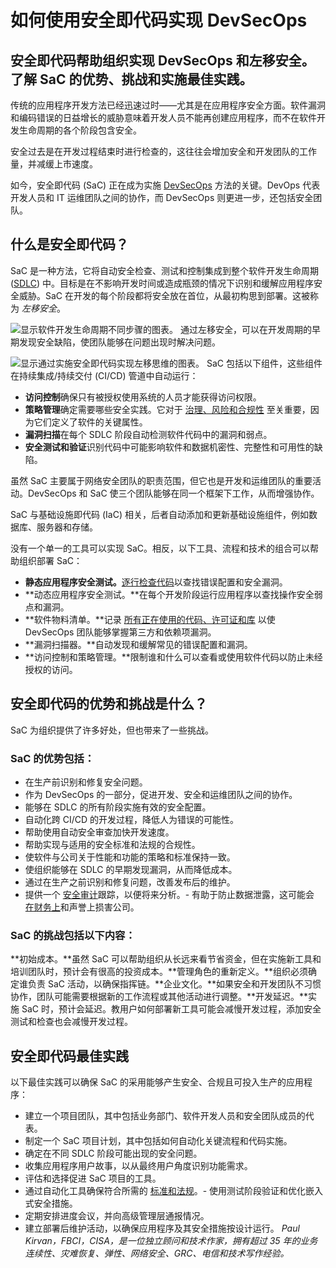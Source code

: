 # 如何使用安全即代码实现 DevSecOps
## 安全即代码帮助组织实现 DevSecOps 和左移安全。了解 SaC 的优势、挑战和实施最佳实践。

传统的应用程序开发方法已经迅速过时——尤其是在应用程序安全方面。软件漏洞和编码错误的日益增长的威胁意味着开发人员不能再创建应用程序，而不在软件开发生命周期的各个阶段包含安全。

安全过去是在开发过程结束时进行检查的，这往往会增加安全和开发团队的工作量，并减缓上市速度。

如今，安全即代码 (SaC) 正在成为实施 [DevSecOps](https://www.techtarget.com/searchitoperations/definition/DevSecOps) 方法的关键。DevOps 代表开发人员和 IT 运维团队之间的协作，而 DevSecOps 则更进一步，还包括安全团队。

## 什么是安全即代码？
SaC 是一种方法，它将自动安全检查、测试和控制集成到整个软件开发生命周期 ([SDLC](https://www.techtarget.com/searchsoftwarequality/definition/software-development-life-cycle-SDLC)) 中。目标是在不影响开发时间或造成瓶颈的情况下识别和缓解应用程序安全威胁。SaC 在开发的每个阶段都将安全放在首位，从最初构思到部署。这被称为 *左移安全*。

![显示软件开发生命周期不同步骤的图表。](https://www.techtarget.com/rms/onlineimages/app_arch-software_dev_lifecycle-f_mobile.png)
通过左移安全，可以在开发周期的早期发现安全缺陷，使团队能够在问题出现时解决问题。

![显示通过实施安全即代码实现左移思维的图表。](https://www.techtarget.com/rms/onlineimages/shift_left_security_with_security_as_code-f_mobile.png)
SaC 包括以下组件，这些组件在持续集成/持续交付 (CI/CD) 管道中自动运行：

* **访问控制**确保只有被授权使用系统的人员才能获得访问权限。
* **策略管理**确定需要哪些安全实践。它对于 [治理、风险和合规性](https://www.techtarget.com/searchsecurity/tip/Exploring-GRC-automation-benefits-and-challenges) 至关重要，因为它们定义了软件的关键属性。
* **漏洞扫描**在每个 SDLC 阶段自动检测软件代码中的漏洞和弱点。
* **安全测试和验证**识别代码中可能影响软件和数据机密性、完整性和可用性的缺陷。

虽然 SaC 主要属于网络安全团队的职责范围，但它也是开发和运维团队的重要活动。DevSecOps 和 SaC 使三个团队能够在同一个框架下工作，从而增强协作。

SaC 与基础设施即代码 (IaC) 相关，后者自动添加和更新基础设施组件，例如数据库、服务器和存储。

没有一个单一的工具可以实现 SaC。相反，以下工具、流程和技术的组合可以帮助组织部署 SaC：

* **静态应用程序安全测试。**[逐行检查代码](https://www.techtarget.com/searchsecurity/tip/Understanding-3-key-automated-DevSecOps-tools)以查找错误配置和安全漏洞。
* **动态应用程序安全测试。**在每个开发阶段运行应用程序以查找操作安全弱点和漏洞。
* **软件物料清单。**记录 [所有正在使用的代码、许可证和库](https://www.techtarget.com/searchsecurity/tip/How-to-create-an-SBOM-with-example-and-template) 以使 DevSecOps 团队能够掌握第三方和依赖项漏洞。
* **漏洞扫描器。**自动发现和缓解常见的错误配置和漏洞。
* **访问控制和策略管理。**限制谁和什么可以查看或使用软件代码以防止未经授权的访问。

## 安全即代码的优势和挑战是什么？
SaC 为组织提供了许多好处，但也带来了一些挑战。

### SaC 的优势包括：
- 在生产前识别和修复安全问题。
- 作为 DevSecOps 的一部分，促进开发、安全和运维团队之间的协作。
- 能够在 SDLC 的所有阶段实施有效的安全配置。
- 自动化跨 CI/CD 的开发过程，降低人为错误的可能性。
- 帮助使用自动安全审查加快开发速度。
- 帮助实现与适用的安全标准和法规的合规性。
- 使软件与公司关于性能和功能的策略和标准保持一致。
- 使组织能够在 SDLC 的早期发现漏洞，从而降低成本。
- 通过在生产之前识别和修复问题，改善发布后的维护。
- 提供一个
[安全审计](https://www.techtarget.com/searchcio/definition/security-audit)跟踪，以便将来分析。- 有助于防止数据泄露，这可能会
[在财务上](https://hbr.org/2023/05/the-devastating-business-impacts-of-a-cyber-breach)和声誉上损害公司。
### SaC 的挑战包括以下内容：
**初始成本。**虽然 SaC 可以帮助组织从长远来看节省资金，但在实施新工具和培训团队时，预计会有很高的投资成本。**管理角色的重新定义。**组织必须确定谁负责 SaC 活动，以确保指挥链。**企业文化。**如果安全和开发团队不习惯协作，团队可能需要根据新的工作流程或其他活动进行调整。**开发延迟。**实施 SaC 时，预计会延迟。教用户如何部署新工具可能会减慢开发过程，添加安全测试和检查也会减慢开发过程。
## 安全即代码最佳实践
以下最佳实践可以确保 SaC 的采用能够产生安全、合规且可投入生产的应用程序：

- 建立一个项目团队，其中包括业务部门、软件开发人员和安全团队成员的代表。
- 制定一个 SaC 项目计划，其中包括如何自动化关键流程和代码实施。
- 确定在不同 SDLC 阶段可能出现的安全问题。
- 收集应用程序用户故事，以从最终用户角度识别功能需求。
- 评估和选择促进 SaC 项目的工具。
- 通过自动化工具确保符合所需的
[标准和法规](https://www.techtarget.com/searchsecurity/tip/IT-security-frameworks-and-standards-Choosing-the-right-one)。- 使用测试阶段验证和优化嵌入式安全措施。
- 定期安排进度会议，并向高级管理层通报情况。
- 建立部署后维护活动，以确保应用程序及其安全措施按设计运行。
*Paul Kirvan，FBCI，CISA，是一位独立顾问和技术作家，拥有超过 35 年的业务连续性、灾难恢复、弹性、网络安全、GRC、电信和技术写作经验。*